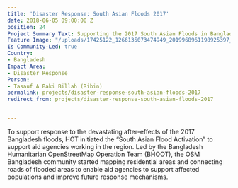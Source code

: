 ```yaml
---
title: 'Disaster Response: South Asian Floods 2017'
date: 2018-06-05 09:00:00 Z
position: 24
Project Summary Text: Supporting the 2017 South Asian Floods in Bangladesh
Feature Image: "/uploads/17425122_1266135073474949_2019968961198925397_n.jpg"
Is Community-Led: true
Country:
- Bangladesh
Impact Area:
- Disaster Response
Person:
- Tasauf A Baki Billah (Ribin)
permalink: projects/disaster-response-south-asian-floods-2017
redirect_from: projects/disaster-response-south-asian-floods-2017


---
```


To support response to the devastating after-effects of the 2017 Bangladesh floods, HOT initiated the “South Asian Flood Activation” to support aid agencies working in the region. Led by the Bangladesh Humanitarian OpenStreetMap Operation Team (BHOOT), the OSM Bangladesh community started mapping residential areas and connecting roads of flooded areas to enable aid agencies to support affected populations and improve future response mechanisms.
